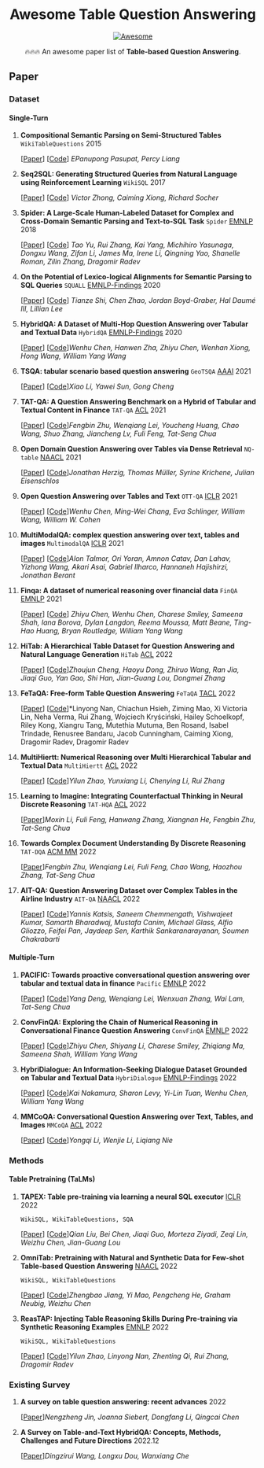 <h1 align="center"> Awesome Table Question Answering </h1>

<p align="center">
  <a href="https://github.com/RenzeLou/awesome-instruction-learning"><img src="https://awesome.re/badge.svg" alt="Awesome" /></a>
</p>

<p align="center">
🔥🔥🔥 An awesome paper list of <b>Table-based Question Answering</b>. 
</p>


## Paper

### Dataset

#### Single-Turn

1. **Compositional Semantic Parsing on Semi-Structured Tables** `WikiTableQuestions` 2015
  
    [[Paper](https://arxiv.org/abs/1508.00305)] [[Code](https://ppasupat.github.io/WikiTableQuestions/)] *EPanupong Pasupat, Percy Liang* 
   
2. **Seq2SQL: Generating Structured Queries from Natural Language using Reinforcement Learning** `WikiSQL` 2017

    [[Paper](https://arxiv.org/abs/1709.00103)] [[Code](https://github.com/salesforce/WikiSQL)] *Victor Zhong, Caiming Xiong, Richard Socher*

3. **Spider: A Large-Scale Human-Labeled Dataset for Complex and Cross-Domain Semantic Parsing and Text-to-SQL Task** `Spider` <ins>EMNLP</ins> 2018

    [[Paper](https://arxiv.org/abs/1809.08887)] [[Code](https://github.com/taoyds/spider)] *Tao Yu, Rui Zhang, Kai Yang, Michihiro Yasunaga, Dongxu Wang, Zifan Li, James Ma, Irene Li, Qingning Yao, Shanelle Roman, Zilin Zhang, Dragomir Radev*

4. **On the Potential of Lexico-logical Alignments for Semantic Parsing to SQL Queries** `SQUALL` <ins>EMNLP-Findings</ins> 2020

    [[Paper](https://arxiv.org/abs/2010.11246)] [[Code](https://www.github.com/tzshi/squall)] *Tianze Shi, Chen Zhao, Jordan Boyd-Graber, Hal Daumé III, Lillian Lee*
   
5. **HybridQA: A Dataset of Multi-Hop Question Answering over Tabular and Textual Data** `HybridQA` <ins>EMNLP-Findings</ins> 2020
    
    [[Paper](https://aclanthology.org/2020.findings-emnlp.91/)] [[Code](https://github.com/wenhuchen/HybridQA)]*Wenhu Chen, Hanwen Zha, Zhiyu Chen, Wenhan Xiong, Hong Wang, William Yang Wang*

6. **TSQA: tabular scenario based question answering** `GeoTSQA` <ins>AAAI</ins> 2021
    
    [[Paper](https://ojs.aaai.org/index.php/AAAI/article/view/17570)] [[Code](https://github.com/nju-websoft/TSQA)]*Xiao Li, Yawei Sun, Gong Cheng*

7. **TAT-QA: A Question Answering Benchmark on a Hybrid of Tabular and Textual Content in Finance** `TAT-QA` <ins>ACL</ins> 2021
    
    [[Paper](https://aclanthology.org/2021.acl-long.254/)] [[Code](https://github.com/NExTplusplus/TAT-QA)]*Fengbin Zhu, Wenqiang Lei, Youcheng Huang, Chao Wang, Shuo Zhang, Jiancheng Lv, Fuli Feng, Tat-Seng Chua*


8. **Open Domain Question Answering over Tables via Dense Retrieval** `NQ-table` <ins>NAACL</ins> 2021
   
    [[Paper](https://aclanthology.org/2021.naacl-main.43/)] [[Code](https://github.com/google-research/tapas)]*Jonathan Herzig, Thomas Müller, Syrine Krichene, Julian Eisenschlos* 

9. **Open Question Answering over Tables and Text** `OTT-QA` <ins>ICLR</ins> 2021
   
    [[Paper](https://arxiv.org/abs/2010.10439)] [[Code](https://github.com/wenhuchen/OTT-QA)]*Wenhu Chen, Ming-Wei Chang, Eva Schlinger, William Wang, William W. Cohen* 

10. **MultiModalQA: complex question answering over text, tables and images** `MultimodalQA` <ins>ICLR</ins> 2021
   
    [[Paper](https://openreview.net/forum?id=ee6W5UgQLa)] [[Code](https://github.com/allenai/multimodalqa)]*Alon Talmor, Ori Yoran, Amnon Catav, Dan Lahav, Yizhong Wang, Akari Asai, Gabriel Ilharco, Hannaneh Hajishirzi, Jonathan Berant* 

11. **Finqa: A dataset of numerical reasoning over financial data** `FinQA` <ins>EMNLP</ins> 2021
   
    [[Paper](https://arxiv.org/abs/2109.00122)] [[Code](https://github.com/czyssrs/FinQA)] *Zhiyu Chen, Wenhu Chen, Charese Smiley, Sameena Shah, Iana Borova, Dylan Langdon, Reema Moussa, Matt Beane, Ting-Hao Huang, Bryan Routledge, William Yang Wang* 

12. **HiTab: A Hierarchical Table Dataset for Question Answering and Natural Language Generation** `HiTab` <ins>ACL</ins> 2022
    
    [[Paper](https://aclanthology.org/2022.acl-long.78/)] [[Code](https://github.com/microsoft/hitab)]*Zhoujun Cheng, Haoyu Dong, Zhiruo Wang, Ran Jia, Jiaqi Guo, Yan Gao, Shi Han, Jian-Guang Lou, Dongmei Zhang*

13. **FeTaQA: Free-form Table Question Answering** `FeTaQA` <ins>TACL</ins> 2022
    
    [[Paper](https://aclanthology.org/2022.tacl-1.3/)] [[Code](https://github.com/Yale-LILY/FeTaQA)]*Linyong Nan, Chiachun Hsieh, Ziming Mao, Xi Victoria Lin, Neha Verma, Rui Zhang, Wojciech Kryściński, Hailey Schoelkopf, Riley Kong, Xiangru Tang, Mutethia Mutuma, Ben Rosand, Isabel Trindade, Renusree Bandaru, Jacob Cunningham, Caiming Xiong, Dragomir Radev, Dragomir Radev

14. **MultiHiertt: Numerical Reasoning over Multi Hierarchical Tabular and Textual Data** `MultiHiertt` <ins>ACL</ins> 2022
    
    [[Paper](https://aclanthology.org/2022.acl-long.454)] [[Code](https://github.com/psunlpgroup/MultiHiertt)]*Yilun Zhao, Yunxiang Li, Chenying Li, Rui Zhang*

15. **Learning to Imagine: Integrating Counterfactual Thinking in Neural Discrete Reasoning** `TAT-HQA` <ins>ACL</ins> 2022
    
    [[Paper](https://aclanthology.org/2022.acl-long.5.pdf)]*Moxin Li, Fuli Feng, Hanwang Zhang, Xiangnan He, Fengbin Zhu, Tat-Seng Chua*

16. **Towards Complex Document Understanding By Discrete Reasoning** `TAT-DQA` <ins>ACM MM</ins> 2022
    
    [[Paper](https://dl.acm.org/doi/abs/10.1145/3503161.3548422)]*Fengbin Zhu, Wenqiang Lei, Fuli Feng, Chao Wang, Haozhou Zhang, Tat-Seng Chua*

17. **AIT-QA: Question Answering Dataset over Complex Tables in the Airline Industry** `AIT-QA` <ins>NAACL</ins> 2022
    
    [[Paper](https://aclanthology.org/2022.naacl-industry.34/)] [[Code](https://github.com/IBM/AITQA)]*Yannis Katsis, Saneem Chemmengath, Vishwajeet Kumar, Samarth Bharadwaj, Mustafa Canim, Michael Glass, Alfio Gliozzo, Feifei Pan, Jaydeep Sen, Karthik Sankaranarayanan, Soumen Chakrabarti*

#### Multiple-Turn

1. **PACIFIC: Towards proactive conversational question answering over tabular and textual data in finance** `Pacific` <ins>EMNLP</ins> 2022
    
    [[Paper](https://arxiv.org/abs/2210.08817)] [[Code](https://github.com/dengyang17/PACIFIC/)]*Yang Deng, Wenqiang Lei, Wenxuan Zhang, Wai Lam, Tat-Seng Chua*

2. **ConvFinQA: Exploring the Chain of Numerical Reasoning in Conversational Finance Question Answering** `ConvFinQA` <ins>EMNLP</ins> 2022
    
    [[Paper](https://aclanthology.org/2022.emnlp-main.421/)] [[Code](https://github.com/czyssrs/ConvFinQA)]*Zhiyu Chen, Shiyang Li, Charese Smiley, Zhiqiang Ma, Sameena Shah, William Yang Wang*

3. **HybriDialogue: An Information-Seeking Dialogue Dataset Grounded on Tabular and Textual Data** `HybriDialogue` <ins>EMNLP-Findings</ins> 2022
    
    [[Paper](https://aclanthology.org/2022.findings-acl.41/)] [[Code](https://github.com/entitize/HybridDialogue)]*Kai Nakamura, Sharon Levy, Yi-Lin Tuan, Wenhu Chen, William Yang Wang*
   

4. **MMCoQA: Conversational Question Answering over Text, Tables, and Images** `MMCoQA` <ins>ACL</ins> 2022
    
    [[Paper](https://aclanthology.org/2022.acl-long.290/)] [[Code](https://github.com/liyongqi67/mmcoqa)]*Yongqi Li, Wenjie Li, Liqiang Nie*



### Methods

#### Table Pretraining (TaLMs)

1. **TAPEX: Table pre-training via learning a neural SQL executor**  <ins>ICLR</ins> 2022

    `WikiSQL, WikiTableQuestions, SQA`

    [[Paper](https://arxiv.org/pdf/2107.07653.pdf)] [[Code](https://github.com/microsoft/Table-Pretraining)]*Qian Liu, Bei Chen, Jiaqi Guo, Morteza Ziyadi, Zeqi Lin, Weizhu Chen, Jian-Guang Lou*

2. **OmniTab: Pretraining with Natural and Synthetic Data for Few-shot Table-based Question Answering**  <ins>NAACL</ins> 2022

    `WikiSQL, WikiTableQuestions`

    [[Paper](https://aclanthology.org/2022.naacl-main.68.pdf)] [[Code](https://github.com/jzbjyb/OmniTab)]*Zhengbao Jiang, Yi Mao, Pengcheng He, Graham Neubig, Weizhu Chen*

3. **ReasTAP: Injecting Table Reasoning Skills During Pre-training via Synthetic Reasoning Examples**  <ins>EMNLP</ins> 2022

    `WikiSQL, WikiTableQuestions`

    [[Paper](https://aclanthology.org/2022.naacl-main.68.pdf)] [[Code](https://github.com/Yale-LILY/ReasTAP)]*Yilun Zhao, Linyong Nan, Zhenting Qi, Rui Zhang, Dragomir Radev*




### Existing Survey
1. **A survey on table question answering: recent advances** 2022
   
   [[Paper](https://arxiv.org/pdf/2207.05270.pdf)]*Nengzheng Jin, Joanna Siebert, Dongfang Li, Qingcai Chen*

2. **A Survey on Table-and-Text HybridQA: Concepts, Methods, Challenges and Future Directions** 2022.12
   
   [[Paper](https://arxiv.org/abs/2212.13465)]*Dingzirui Wang, Longxu Dou, Wanxiang Che*















